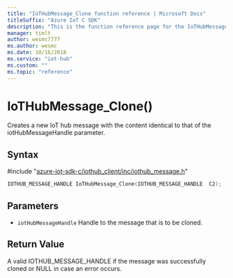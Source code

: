 ```yaml
---                             
title: "IoTHubMessage_Clone function reference | Microsoft Docs" 
titleSuffix: "Azure IoT C SDK"            
description: "This is the function reference page for the IoTHubMessage_Clone() function in the Azure IoT C SDK. This SDK is used with Azure IoT Hub and Azure IoT Hub Device Provisioning Service"            
manager: timlt                 
author: wesmc7777              
ms.author: wesmc               
ms.date: 10/16/2018                    
ms.service: "iot-hub"             
ms.custom: ""                
ms.topic: "reference"        
---                            
```


# IoTHubMessage_Clone()

Creates a new IoT hub message with the content identical to that of the iotHubMessageHandle parameter.

## Syntax

\#include "[azure-iot-sdk-c/iothub_client/inc/iothub_message.h](../iothub-message-h.md)"  
```C
IOTHUB_MESSAGE_HANDLE IoTHubMessage_Clone(IOTHUB_MESSAGE_HANDLE  C2);
```

## Parameters
* `iotHubMessageHandle` Handle to the message that is to be cloned.

## Return Value
A valid IOTHUB_MESSAGE_HANDLE if the message was successfully cloned or NULL in case an error occurs.

